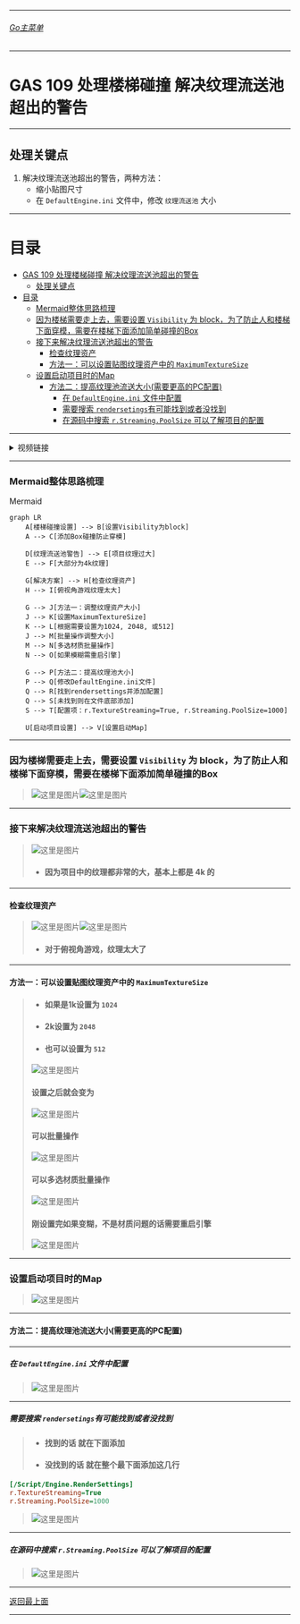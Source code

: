 ___________________________________________________________________________________________
###### [Go主菜单](../MainMenu.md)
___________________________________________________________________________________________

# GAS 109 处理楼梯碰撞 解决纹理流送池超出的警告

___________________________________________________________________________________________

## 处理关键点

1. 解决纹理流送池超出的警告，两种方法：
   + 缩小贴图尺寸
   + 在 `DefaultEngine.ini` 文件中，修改 `纹理流送池` 大小

___________________________________________________________________________________________

# 目录


- [GAS 109 处理楼梯碰撞 解决纹理流送池超出的警告](#gas-109-处理楼梯碰撞-解决纹理流送池超出的警告)
  - [处理关键点](#处理关键点)
- [目录](#目录)
    - [Mermaid整体思路梳理](#mermaid整体思路梳理)
    - [因为楼梯需要走上去，需要设置 `Visibility` 为 block，为了防止人和楼梯下面穿模，需要在楼梯下面添加简单碰撞的Box](#因为楼梯需要走上去需要设置-visibility-为-block为了防止人和楼梯下面穿模需要在楼梯下面添加简单碰撞的box)
    - [接下来解决纹理流送池超出的警告](#接下来解决纹理流送池超出的警告)
      - [检查纹理资产](#检查纹理资产)
      - [方法一：可以设置贴图纹理资产中的 `MaximumTextureSize`](#方法一可以设置贴图纹理资产中的-maximumtexturesize)
    - [设置启动项目时的Map](#设置启动项目时的map)
      - [方法二：提高纹理池流送大小(需要更高的PC配置)](#方法二提高纹理池流送大小需要更高的pc配置)
        - [在 `DefaultEngine.ini` 文件中配置](#在-defaultengineini-文件中配置)
        - [需要搜索 `rendersetings`有可能找到或者没找到](#需要搜索-rendersetings有可能找到或者没找到)
        - [在源码中搜索 `r.Streaming.PoolSize` 可以了解项目的配置](#在源码中搜索-rstreamingpoolsize-可以了解项目的配置)



___________________________________________________________________________________________

<details>
<summary>视频链接</summary>

[2. Texture Streaming Pool Over Budget_哔哩哔哩_bilibili](https://www.bilibili.com/video/BV1TH4y1L7NP?p=29&vd_source=9e1e64122d802b4f7ab37bd325a89e6c)

------

</details>

___________________________________________________________________________________________

### Mermaid整体思路梳理

Mermaid

```mermaid
graph LR
    A[楼梯碰撞设置] --> B[设置Visibility为block]
    A --> C[添加Box碰撞防止穿模]

    D[纹理流送池警告] --> E[项目纹理过大]
    E --> F[大部分为4k纹理]

    G[解决方案] --> H[检查纹理资产]
    H --> I[俯视角游戏纹理太大]
    
    G --> J[方法一：调整纹理资产大小]
    J --> K[设置MaximumTextureSize]
    K --> L[根据需要设置为1024, 2048, 或512]
    J --> M[批量操作调整大小]
    M --> N[多选材质批量操作]
    N --> O[如果模糊需重启引擎]

    G --> P[方法二：提高纹理池大小]
    P --> Q[修改DefaultEngine.ini文件]
    Q --> R[找到rendersettings并添加配置]
    Q --> S[未找到则在文件底部添加]
    S --> T[配置项：r.TextureStreaming=True, r.Streaming.PoolSize=1000]

    U[启动项目设置] --> V[设置启动Map]

```



___________________________________________________________________________________________

### 因为楼梯需要走上去，需要设置 `Visibility` 为 block，为了防止人和楼梯下面穿模，需要在楼梯下面添加简单碰撞的Box
>![这里是图片](./Image/GAS_109/1.png)![这里是图片](./Image/GAS_109/2.png)


------

### 接下来解决纹理流送池超出的警告
>![这里是图片](./Image/GAS_109/3.png)
>- #### **因为项目中的纹理都非常的大，基本上都是 4k 的**


------

#### 检查纹理资产
>![这里是图片](./Image/GAS_109/4.png)![这里是图片](./Image/GAS_109/5.png)
>- #### **对于俯视角游戏，纹理太大了**


------

#### 方法一：可以设置贴图纹理资产中的 `MaximumTextureSize`

>- #### 如果是1k设置为 `1024`
>- #### 2k设置为 `2048`
>- #### 也可以设置为 `512`
>![这里是图片](./Image/GAS_109/6.png)
>#### 设置之后就会变为
>![这里是图片](./Image/GAS_109/7.png)
>#### 可以批量操作
>![这里是图片](./Image/GAS_109/8.png)
>#### 可以多选材质批量操作
>![这里是图片](./Image/GAS_109/9.png)
>#### 刚设置完如果变糊，不是材质问题的话需要重启引擎
>![这里是图片](./Image/GAS_109/10.png)


------

### 设置启动项目时的Map
>![这里是图片](./Image/GAS_109/11.png)


------

#### 方法二：提高纹理池流送大小(需要更高的PC配置)


------

##### 在 `DefaultEngine.ini` 文件中配置
>![这里是图片](./Image/GAS_109/12.png)


------

##### 需要搜索 `rendersetings`有可能找到或者没找到

>- #### **找到的话** 就在下面添加
>- #### **没找到的话** 就在整个**最下面**添加这几行

```ini
[/Script/Engine.RenderSettings]
r.TextureStreaming=True
r.Streaming.PoolSize=1000
```

>![这里是图片](./Image/GAS_109/13.png)


------

##### 在源码中搜索 `r.Streaming.PoolSize` 可以了解项目的配置

>![这里是图片](./Image/GAS_109/14.png)
___________________________________________________________________________________________

[返回最上面](#Go主菜单)

___________________________________________________________________________________________